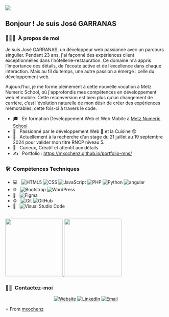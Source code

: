 <img src="https://i.postimg.cc/TYgg76MS/Linked-In-Banner.png">

<h2> Bonjour ! Je suis José GARRANAS</h2>

<h3> 👨🏻‍💻 &nbsp;À propos de moi </h3>

<p>Je suis José GARRANAS, un développeur web passionné avec un parcours singulier. Pendant 23 ans, j'ai façonné des expériences client exceptionnelles dans l'hôtellerie-restauration. Ce domaine m’a appris l’importance des détails, de l’écoute active et de l’excellence dans chaque interaction. Mais au fil du temps, une autre passion a émergé : celle du développement web.</p>
<p>Aujourd'hui, je me forme pleinement à cette nouvelle vocation à Metz Numeric School, où j'approfondis mes compétences en développement web et mobile. Cette reconversion est bien plus qu’un changement de carrière, c’est l'évolution naturelle de mon désir de créer des expériences mémorables, cette fois-ci à travers le code.</p>

- 🎓 &nbsp; En formation Développement Web et Web Mobile à [Metz Numeric School](https://www.metz-numeric-school.fr/fr)
- 🌱 &nbsp; Passionné par le développement Web 🤪 et la Cuisine 😜
- 💼 &nbsp; Actuellement à la recherche d’un stage du 21 juillet au 19 septembre 2024 pour valider mon titre RNCP niveau 5.
- 🎨 &nbsp; Curieux, Créatif et attentif aux détails
- ✍️ &nbsp; Portfolio : https://mxochenz.github.io/portfolio-mns/

<h3> 🛠 &nbsp;Compétences Techniques</h3>

- 💻 &nbsp;
  ![HTML5](https://img.shields.io/badge/-HTML5-333333?style=flat&logo=HTML5)
  ![CSS](https://img.shields.io/badge/-CSS-333333?style=flat&logo=CSS3&logoColor=1572B6)
  ![JavaScript](https://img.shields.io/badge/-JavaScript-333333?style=flat&logo=javascript)
  ![PHP](https://img.shields.io/badge/-PHP-333333?style=flat&logo=php)
  ![Python](https://img.shields.io/badge/-Python-333333?style=flat&logo=python)
  ![angular](https://img.shields.io/badge/-angular-333333?style=flat&logo=angular)
- 🌐 &nbsp;
  ![Bootstrap](https://img.shields.io/badge/-Bootstrap-333333?style=flat&logo=bootstrap&logoColor=563D7C)
  ![WordPress](https://img.shields.io/badge/-WordPress-333333?style=flat&logo=wordpress)
- 🎨 &nbsp;
  ![Figma](https://img.shields.io/badge/-Figma-333333?style=flat&logo=figma)
- ⚙️ &nbsp;
  ![Git](https://img.shields.io/badge/-Git-333333?style=flat&logo=git)
  ![GitHub](https://img.shields.io/badge/-GitHub-333333?style=flat&logo=github)
- 🔧 &nbsp;
  ![Visual Studio Code](https://img.shields.io/badge/-VS%20Code-333333?style=flat&logo=vscode)

<br/>

<a href="https://github.com/mxochenz">
  <img height="180em" src="https://github-readme-stats.vercel.app/api?username=mxochenz&theme=buefy&show_icons=true" />
  <img height="180em" src="https://github-readme-stats.vercel.app/api/top-langs/?username=mxochenz&theme=buefy&layout=compact" />
</a>

<br/>

<h3> 🤝🏻 &nbsp;Contactez-moi </h3>

<p align="center">
<a href="https://mxochenz.github.io/portfolio-mns/"><img alt="Website" src="https://img.shields.io/badge/Website-Portfolio-blue?style=flat-square&logo=google-chrome"></a>
<a href="https://www.linkedin.com/in/jose-garranas/"><img alt="LinkedIn" src="https://img.shields.io/badge/LinkedIn-José%20Garranas-blue?style=flat-square&logo=linkedin"></a>
<a href="mailto:jose.garranas@hotmail.com"><img alt="Email" src="https://img.shields.io/badge/Email-jose.garranas@hotmail.com-blue?style=flat-square&logo=gmail"></a>
</p>

⭐️ From [mxochenz](https://github.com/mxochenz)
